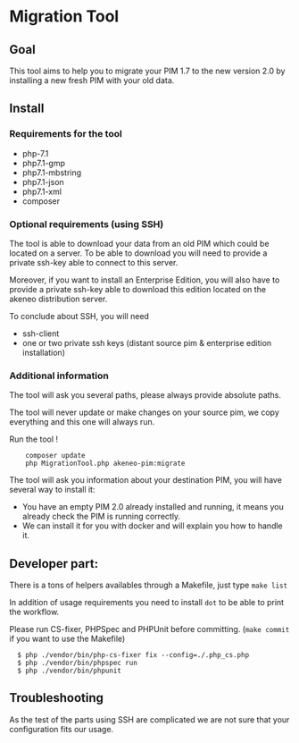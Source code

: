 # Migration Tool

## Goal

This tool aims to help you to migrate your PIM 1.7 to the new version 2.0 by installing a new fresh PIM with your old data.

## Install

### Requirements for the tool

- php-7.1
- php7.1-gmp
- php7.1-mbstring
- php7.1-json
- php7.1-xml
- composer

### Optional requirements (using SSH)

The tool is able to download your data from an old PIM which could be located on a server. To be able to download you will need to provide
a private ssh-key able to connect to this server.

Moreover, if you want to install an Enterprise Edition, you will also have to provide a private ssh-key able to download this edition located on the akeneo
distribution server.

To conclude about SSH, you will need

- ssh-client
- one or two private ssh keys (distant source pim & enterprise edition installation)

### Additional information

The tool will ask you several paths, please always provide absolute paths.

The tool will never update or make changes on your source pim, we copy everything and this one will always run.

Run the tool !

```
    composer update
    php MigrationTool.php akeneo-pim:migrate
```

The tool will ask you information about your destination PIM, you will have several way to install it:
- You have an empty PIM 2.0 already installed and running, it means you already check the PIM is running correctly.
- We can install it for you with docker and will explain you how to handle it.


## Developer part:

There is a tons of helpers availables through a Makefile, just type `make list`

In addition of usage requirements you need to install `dot` to be able to print the workflow.

Please run CS-fixer, PHPSpec and PHPUnit before committing. (`make commit` if you want to use the Makefile)

```
  $ php ./vendor/bin/php-cs-fixer fix --config=./.php_cs.php
  $ php ./vendor/bin/phpspec run
  $ php ./vendor/bin/phpunit
```

## Troubleshooting

As the test of the parts using SSH are complicated we are not sure that your configuration fits our usage.
